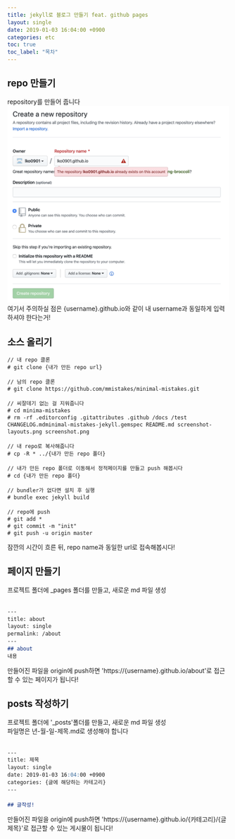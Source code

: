```yaml
---
title: jekyll로 블로그 만들기 feat. github pages
layout: single
date: 2019-01-03 16:04:00 +0900
categories: etc
toc: true
toc_label: "목차"
---
```


## repo 만들기
repository를 만들어 줍니다
![repo 만들기](/assets/images/2019-01-03/200103180822.png)
여기서 주의하실 점은 {username}.github.io와 같이 내 username과 동일하게 입력하셔야 한다는거!  


## 소스 올리기
``` shell 
// 내 repo 클론
# git clone {내가 만든 repo url}

// 남의 repo 클론
# git clone https://github.com/mmistakes/minimal-mistakes.git

// 씨잘데기 없는 걸 지워줍니다
# cd minima-mistakes
# rm -rf .editorconfig .gitattributes .github /docs /test CHANGELOG.mdminimal-mistakes-jekyll.gemspec README.md screenshot-layouts.png screenshot.png

// 내 repo로 복사해줍니다
# cp -R * ../{내가 만든 repo 폴더}

// 내가 만든 repo 폴더로 이동해서 정적페이지를 만들고 push 해봅시다
# cd {내가 만든 repo 폴더}

// bundler가 없다면 설치 후 실행
# bundle exec jekyll build

// repo에 push
# git add *
# git commit -m "init"
# git push -u origin master
```
잠깐의 시간이 흐른 뒤, repo name과 동일한 url로 접속해봅시다!

## 페이지 만들기
프로젝트 폴더에 _pages 폴더를 만들고, 새로운 md 파일 생성
```markdown

---
title: about
layout: single
permalink: /about
---
## about
내용

```
만들어진 파일을 origin에 push하면 'https://{username}.github.io/about'로 접근할 수 있는 페이지가 됩니다!

## posts 작성하기
프로젝트 폴더에 '_posts'폴더를 만들고, 새로운 md 파일 생성  
파일명은 년-월-일-제목.md로 생성해야 합니다
```markdown

---
title: 제목
layout: single
date: 2019-01-03 16:04:00 +0900
categories: {글에 해당하는 카테고리}
---

## 글작성!

```
만들어진 파일을 origin에 push하면 'https://{username}.github.io/{카테고리}/{글제목}'로 접근할 수 있는 게시물이 됩니다!